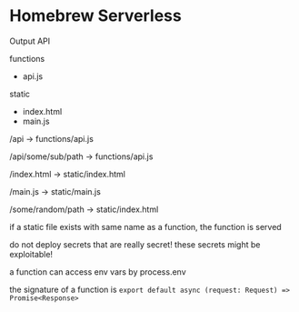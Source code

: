 # Homebrew Serverless

Output API

functions

- api.js

static

- index.html
- main.js

/api -> functions/api.js

/api/some/sub/path -> functions/api.js

/index.html -> static/index.html

/main.js -> static/main.js

/some/random/path -> static/index.html

if a static file exists with same name as a function, the function is served

do not deploy secrets that are really secret! these secrets might be exploitable!

a function can access env vars by process.env

the signature of a function is `export default async (request: Request) => Promise<Response>`

